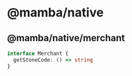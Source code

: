 # @mamba/native

## @mamba/native/merchant

```ts
interface Merchant {
  getStoneCode: () => string
}
```
